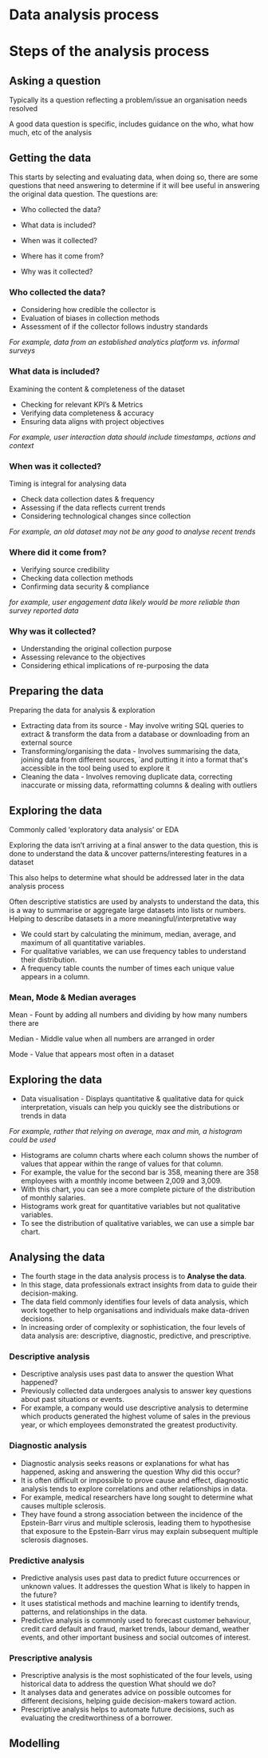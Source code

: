 # Data analysis process

# Steps of the analysis process

## Asking a question

Typically its a question reflecting a problem/issue an organisation needs resolved

A good data question is specific, includes guidance on the who, what how much, etc of the analysis

## Getting the data

This starts by selecting and evaluating data, when doing so, there are some questions that need answering to determine if it will bee useful in answering the original data question. The questions are:

- Who collected the data?
- What data is included?
- When was it collected?

- Where has it come from?
- Why was it collected?

### Who collected the data?

- Considering how credible the collector is
- Evaluation of biases in collection methods
- Assessment of if the collector follows industry standards

*For example, data from an established analytics platform vs. informal surveys*

### What data is included?

Examining the content & completeness of the dataset

- Checking for relevant KPI’s & Metrics
- Verifying data completeness & accuracy
- Ensuring data aligns with project objectives

*For example, user interaction data should include timestamps, actions and context*

### When was it collected?

Timing is integral for analysing data

- Check data collection dates & frequency
- Assessing if the data reflects current trends
- Considering technological changes since collection

*For example, an old dataset may not be any good to analyse recent trends*

### Where did it come from?

- Verifying source credibility
- Checking data collection methods
- Confirming data security & compliance

*for example, user engagement data likely would be more reliable than survey reported data*

### Why was it collected?

- Understanding the original collection purpose
- Assessing relevance to the objectives
- Considering ethical implications of re-purposing the data

## Preparing the data

Preparing the data for analysis & exploration

- Extracting data from its source - May involve writing SQL queries to extract & transform the data from a database or downloading from an external source
- Transforming/organising the data - Involves summarising the data, joining data from different sources, `and putting it into a format that's accessible in the tool being used to explore it
- Cleaning the data - Involves removing duplicate data, correcting inaccurate or missing data, reformatting columns & dealing with outliers

## Exploring the data

Commonly called ‘exploratory data analysis’ or EDA

Exploring the data isn’t arriving at a final answer to the data question, this is done to understand the data & uncover patterns/interesting features in a dataset

This also helps to determine what should be addressed later in the data analysis process

Often descriptive statistics are used by analysts to understand the data, this is a way to summarise or aggregate large datasets into lists or numbers. Helping to describe datasets in a more meaningful/interpretative way

- We could start by calculating the minimum, median, average, and maximum of all quantitative variables.
- For qualitative variables, we can use frequency tables to understand their distribution.
- A frequency table counts the number of times each unique value appears in a column.

### Mean, Mode & Median averages

Mean - Fount by adding all numbers and dividing by how many numbers there are

Median - Middle value when all numbers are arranged in order

Mode - Value that appears most often in a dataset

## Exploring the data

- Data visualisation - Displays quantitative & qualitative data for quick interpretation, visuals can help you quickly see the distributions or trends in data

*For example, rather that relying on average, max and min, a histogram could be used*

- Histograms are column charts where each column shows the number of values that appear within the range of values for that column.
- For example, the value for the second bar is 358, meaning there are 358 employees with a monthly income between 2,009 and 3,009.
- With this chart, you can see a more complete picture of the distribution of monthly salaries.
- Histograms work great for quantitative variables but not qualitative variables.
- To see the distribution of qualitative variables, we can use a simple bar chart.

## Analysing the data

- The fourth stage in the data analysis process is to **Analyse the data**.
- In this stage, data professionals extract insights from data to guide their decision-making.
- The data field commonly identifies four levels of data analysis, which work together to help organisations and individuals make data-driven decisions.
- In increasing order of complexity or sophistication, the four levels of data analysis are: descriptive, diagnostic, predictive, and prescriptive.

### Descriptive analysis

- Descriptive analysis uses past data to answer the question What happened?
- Previously collected data undergoes analysis to answer key questions about past situations or events.
- For example, a company would use descriptive analysis to determine which products generated the highest volume of sales in the previous year, or which employees demonstrated the greatest productivity.

### Diagnostic analysis

- Diagnostic analysis seeks reasons or explanations for what has happened, asking and answering the question Why did this occur?
- It is often difficult or impossible to prove cause and effect, diagnostic analysis tends to explore correlations and other relationships in data.
- For example, medical researchers have long sought to determine what causes multiple sclerosis.
- They have found a strong association between the incidence of the Epstein-Barr virus and multiple sclerosis, leading them to hypothesise that exposure to the Epstein-Barr virus may explain subsequent multiple sclerosis diagnoses.

### Predictive analysis

- Predictive analysis uses past data to predict future occurrences or unknown values. It addresses the question What is likely to happen in the future?
- It uses statistical methods and machine learning to identify trends, patterns, and relationships in the data.
- Predictive analysis is commonly used to forecast customer behaviour, credit card default and fraud, market trends, labour demand, weather events, and other important business and social outcomes of interest.

### Prescriptive analysis

- Prescriptive analysis is the most sophisticated of the four levels, using historical data to address the question What should we do?
- It analyses data and generates advice on possible outcomes for different decisions, helping guide decision-makers toward action.
- Prescriptive analysis helps to automate future decisions, such as evaluating the creditworthiness of a borrower.

## Modelling